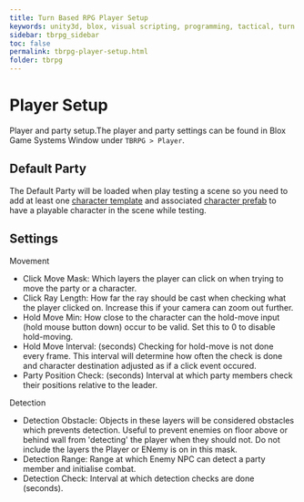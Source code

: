 ```yaml
---
title: Turn Based RPG Player Setup
keywords: unity3d, blox, visual scripting, programming, tactical, turn based rpg, tbrpg
sidebar: tbrpg_sidebar
toc: false
permalink: tbrpg-player-setup.html
folder: tbrpg
---
```


Player Setup
============

Player and party setup.The player and party settings can be found in Blox Game Systems Window under `TBRPG > Player`.

Default Party
-------------

The Default Party will be loaded when play testing a scene so you need to add at least one [character template](tbpg-char-templates.html) and associated [character prefab](tbpg-charfabs.html) to have a playable character in the scene while testing.

Settings
--------

Movement

- Click Move Mask: Which layers the player can click on when trying to move the party or a character.
- Click Ray Length: How far the ray should be cast when checking what the player clicked on. Increase this if your camera can zoom out further.
- Hold Move Min: How close to the character can the hold-move input (hold mouse button down) occur to be valid. Set this to 0 to disable hold-moving.
- Hold Move Interval: (seconds) Checking for hold-move is not done every frame. This interval will determine how often the check is done and character destination adjusted as if a click event occured.
- Party Position Check: (seconds) Interval at which party members check their positions relative to the leader.

Detection

- Detection Obstacle: Objects in these layers will be considered obstacles which prevents detection. Useful to prevent enemies on floor above or behind wall from 'detecting' the player when they should not. Do not include the layers the Player or ENemy is on in this mask.
- Detection Range: Range at which Enemy NPC can detect a party member and initialise combat.
- Detection Check: Interval at which detection checks are done (seconds).
